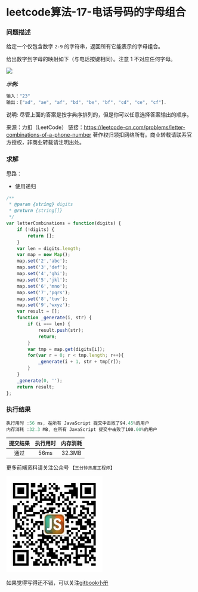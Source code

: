 # leetcode算法-17-电话号码的字母组合

### 问题描述

给定一个仅包含数字 `2-9` 的字符串，返回所有它能表示的字母组合。

给出数字到字母的映射如下（与电话按键相同）。注意 1 不对应任何字母。

![](../imgs/phoneCode.png)

***示例:***

```js
输入："23"
输出：["ad", "ae", "af", "bd", "be", "bf", "cd", "ce", "cf"].
```
说明:
尽管上面的答案是按字典序排列的，但是你可以任意选择答案输出的顺序。

来源：力扣（LeetCode）
链接：https://leetcode-cn.com/problems/letter-combinations-of-a-phone-number
著作权归领扣网络所有。商业转载请联系官方授权，非商业转载请注明出处。

### 求解

思路：

- 使用递归

```js
/**
 * @param {string} digits
 * @return {string[]}
 */
var letterCombinations = function(digits) {
    if (!digits) {
        return [];
    }
    var len = digits.length;
    var map = new Map();
    map.set('2','abc');
    map.set('3','def');
    map.set('4','ghi');
    map.set('5','jkl');
    map.set('6','mno');
    map.set('7','pqrs');
    map.set('8','tuv');
    map.set('9','wxyz');
    var result = [];
    function _generate(i, str) {
        if (i === len) {
            result.push(str);
            return;
        }
        var tmp = map.get(digits[i]);
        for(var r = 0; r < tmp.length; r++){
            _generate(i + 1, str + tmp[r]);
        }
    }
    _generate(0, '');
    return result;
};
```

### 执行结果

```js
执行用时 :56 ms, 在所有 JavaScript 提交中击败了94.45%的用户
内存消耗 :32.3 MB, 在所有 JavaScript 提交中击败了100.00%的用户
```

| 提交结果 | 执行用时 | 内存消耗 |
|:------:|:------:|:-------:|
|   通过  | 56ms  |  32.3MB |

更多前端资料请关注公众号 `【三分钟热度工程师】`

![](../imgs/qrcode.jpg)

如果觉得写得还不错，可以关注[gitbook小册](https://halaproliu.github.io/gitbook/shellmd5/2596084d37a462e93b62f7c136e9eb0e.html)
